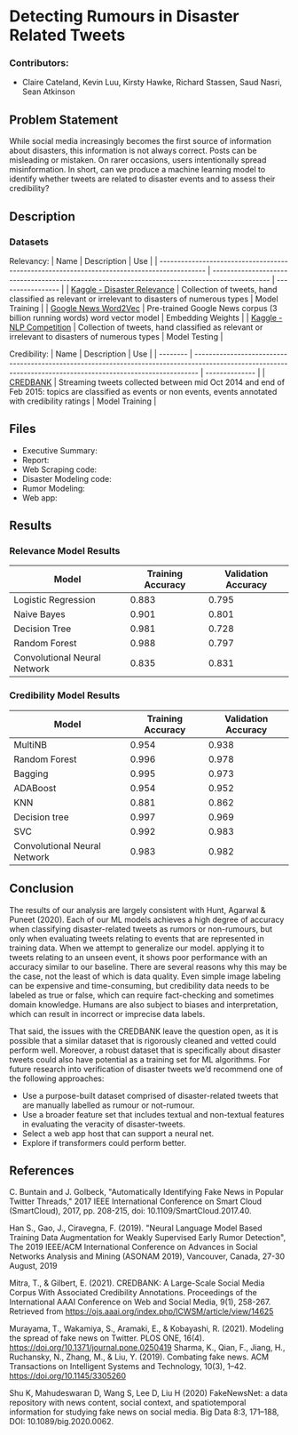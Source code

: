 # Detecting Rumours in Disaster Related Tweets

### Contributors:
* Claire Cateland, Kevin Luu, Kirsty Hawke, Richard Stassen, Saud Nasri, Sean Atkinson

## Problem Statement

While social media increasingly becomes the first source of information about disasters, this information is not always correct. Posts can be misleading or mistaken. On rarer occasions, users intentionally spread misinformation. In short, can we produce a machine learning model to identify whether tweets are related to disaster events and to assess their credibility?

## Description

### Datasets
Relevancy:
| Name                                                                                        | Description                                                                                    | Use               |
| ------------------------------------------------------------------------------------------- | ---------------------------------------------------------------------------------------------- | ----------------- |
| [Kaggle - Disaster Relevance](https://www.kaggle.com/jannesklaas/disasters-on-social-media) | Collection of tweets, hand classified as relevant or irrelevant to disasters of numerous types | Model Training    |
| [Google News Word2Vec](https://github.com/mmihaltz/word2vec-GoogleNews-vectors)             | Pre-trained Google News corpus (3 billion running words) word vector model                     | Embedding Weights |
| [Kaggle - NLP Competition](https://www.kaggle.com/c/nlp-getting-started)                    | Collection of tweets, hand classified as relevant or irrelevant to disasters of numerous types | Model Testing     |

Credibility:
| Name     | Description                                                                                                                                                   | Use            |
| -------- | ------------------------------------------------------------------------------------------------------------------------------------------------------------- | -------------- |
| [CREDBANK](https://github.com/compsocial/CREDBANK-data#readme) | Streaming tweets collected between mid Oct 2014 and end of Feb 2015: topics are classified as events or non events, events annotated with credibility ratings | Model Training |

## Files
* Executive Summary:
* Report: 
* Web Scraping code:
* Disaster Modeling code:
* Rumor Modeling:
* Web app:


## Results
### Relevance Model Results
| Model                        | Training Accuracy | Validation Accuracy |
| ---------------------------- | ----------------- | ------------------- |
| Logistic Regression          | 0.883             | 0.795               |
| Naive Bayes                  | 0.901             | 0.801               |
| Decision Tree                | 0.981             | 0.728               |
| Random Forest                | 0.988             | 0.797               |
| Convolutional Neural Network | 0.835             | 0.831               |

### Credibility Model Results
| Model                        | Training Accuracy | Validation Accuracy |
| ---------------------------- | ----------------- | ------------------- |
| MultiNB                      | 0.954             | 0.938               |
| Random Forest                | 0.996             | 0.978               |
| Bagging                      | 0.995             | 0.973               |
| ADABoost                     | 0.954             | 0.952               |
| KNN                          | 0.881             | 0.862               |
| Decision tree                | 0.997             | 0.969               |
| SVC                          | 0.992             | 0.983               |
| Convolutional Neural Network | 0.983             | 0.982               |

## Conclusion
The results of our analysis are largely consistent with Hunt, Agarwal & Puneet (2020). Each of our ML models achieves a high degree of accuracy when classifying disaster-related tweets as rumors or non-rumours, but only when evaluating tweets relating to events that are represented in training data. When we attempt to generalize our model. applying it to tweets relating to an unseen event, it shows poor performance with an accuracy similar to our baseline. There are several reasons why this may be the case, not the least of which is data quality. Even simple image labeling can be expensive and time-consuming, but credibility data needs to be labeled as true or false, which can require fact-checking and sometimes domain knowledge. Humans are also subject to biases and interpretation, which can result in incorrect or imprecise data labels.

That said, the issues with the CREDBANK leave the question open, as it is possible that a similar dataset that is rigorously cleaned and vetted could perform well. Moreover, a robust dataset that is specifically about disaster tweets could also have potential as a training set for ML algorithms. For future research into verification of disaster tweets we’d recommend one of the following approaches:
* Use a purpose-built dataset comprised of disaster-related tweets that are manually labelled as rumour or not-rumour.
* Use a broader feature set that includes textual and non-textual features in evaluating the veracity of disaster-tweets.
* Select a web app host that can support a neural net.
* Explore if transformers could perform better.

## References

C. Buntain and J. Golbeck, "Automatically Identifying Fake News in Popular Twitter Threads," 2017 IEEE International Conference on Smart Cloud (SmartCloud), 2017, pp. 208-215, doi: 10.1109/SmartCloud.2017.40.

Han S., Gao, J., Ciravegna, F. (2019). "Neural Language Model Based Training Data Augmentation for Weakly Supervised Early Rumor Detection", The 2019 IEEE/ACM International Conference on Advances in Social Networks Analysis and Mining (ASONAM 2019), Vancouver, Canada, 27-30 August, 2019

Mitra, T., & Gilbert, E. (2021). CREDBANK: A Large-Scale Social Media Corpus With Associated Credibility Annotations. Proceedings of the International AAAI Conference on Web and Social Media, 9(1), 258-267. Retrieved from https://ojs.aaai.org/index.php/ICWSM/article/view/14625

Murayama, T., Wakamiya, S., Aramaki, E., & Kobayashi, R. (2021). Modeling the spread of fake news on Twitter. PLOS ONE, 16(4). https://doi.org/10.1371/journal.pone.0250419
Sharma, K., Qian, F., Jiang, H., Ruchansky, N., Zhang, M., & Liu, Y. (2019). Combating fake news. ACM Transactions on Intelligent Systems and Technology, 10(3), 1–42. https://doi.org/10.1145/3305260

Shu K, Mahudeswaran D, Wang S, Lee D, Liu H (2020) FakeNewsNet: a data repository with news content, social context, and spatiotemporal information for studying fake news on social media. Big Data 8:3, 171–188, DOI: 10.1089/big.2020.0062. 
